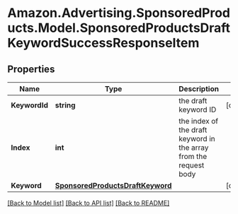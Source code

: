 # Amazon.Advertising.SponsoredProducts.Model.SponsoredProductsDraftKeywordSuccessResponseItem

## Properties

Name | Type | Description | Notes
------------ | ------------- | ------------- | -------------
**KeywordId** | **string** | the draft keyword ID | [optional] 
**Index** | **int** | the index of the draft keyword in the array from the request body | 
**Keyword** | [**SponsoredProductsDraftKeyword**](SponsoredProductsDraftKeyword.md) |  | [optional] 

[[Back to Model list]](../README.md#documentation-for-models) [[Back to API list]](../README.md#documentation-for-api-endpoints) [[Back to README]](../README.md)

